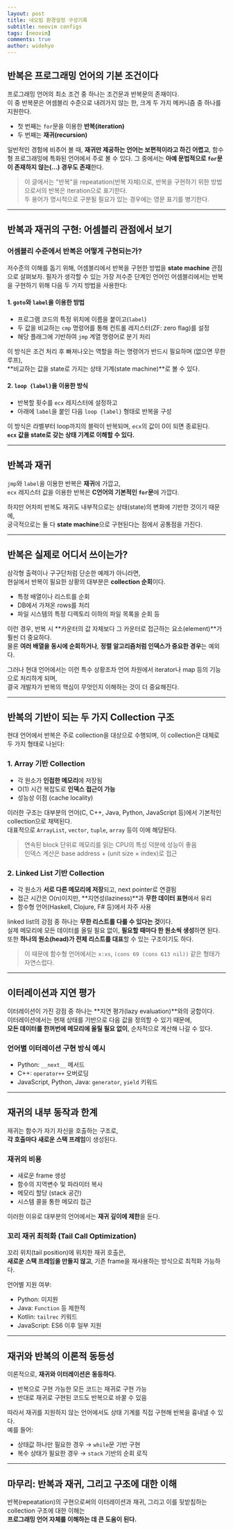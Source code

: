 ```yaml
---
layout: post
title: 네오빔 환경설정 구성기록
subtitle: neovim configs
tags: [neovim]
comments: true
author: widehyo
---
```


## 반복은 프로그래밍 언어의 기본 조건이다

프로그래밍 언어의 최소 조건 중 하나는 조건문과 반복문의 존재이다.  
이 중 반복문은 어셈블리 수준으로 내려가지 않는 한, 크게 두 가지 메커니즘 중 하나를 지원한다.

- 첫 번째는 `for`문을 이용한 **반복(iteration)**
- 두 번째는 **재귀(recursion)**

일반적인 경험에 비추어 볼 때, **재귀만 제공하는 언어는 보편적이라고 하긴 어렵고**, 함수형 프로그래밍에 특화된 언어에서 주로 볼 수 있다. 그 중에서는 **아예 문법적으로 `for`문이 존재하지 않는(...) 경우도 존재**한다.

> 이 글에서는 "반복"을 repeatation(반복 자체)으로, 반복을 구현하기 위한 방법으로서의 반복은 iteration으로 표기한다.  
> 두 용어가 명시적으로 구분될 필요가 있는 경우에는 영문 표기를 병기한다.

---

## 반복과 재귀의 구현: 어셈블리 관점에서 보기

### 어셈블리 수준에서 반복은 어떻게 구현되는가?

저수준의 이해를 돕기 위해, 어셈블리에서 반복을 구현한 방법을 **state machine** 관점으로 살펴보자. 필자가 생각할 수 있는 가장 저수준 단계인 언어인 어셈블리에서는 반복을 구현하기 위해 다음 두 가지 방법을 사용한다:

#### 1. `goto`와 `label`을 이용한 방법

- 프로그램 코드의 특정 위치에 이름을 붙이고(`label`)
- 두 값을 비교하는 `cmp` 명령어를 통해 컨트롤 레지스터(ZF: zero flag)를 설정
- 해당 플래그에 기반하여 `jmp` 계열 명령어로 분기 처리

이 방식은 조건 처리 후 빠져나오는 역할을 하는 명령어가 반드시 필요하며 (없으면 무한 루프),  
**비교하는 값을 state로 가지는 상태 기계(state machine)**로 볼 수 있다.

#### 2. `loop {label}`을 이용한 방식

- 반복할 횟수를 `ecx` 레지스터에 설정하고
- 아래에 `label`을 붙인 다음 `loop {label}` 형태로 반복을 구성

이 방식은 라벨부터 loop까지의 블럭이 반복되며, `ecx`의 값이 0이 되면 종료된다.  
**`ecx` 값을 state로 갖는 상태 기계로 이해할 수 있다.**

---

## 반복과 재귀

`jmp`와 `label`을 이용한 반복은 **재귀**에 가깝고,  
`ecx` 레지스터 값을 이용한 반복은 **C언어의 기본적인 `for`문**에 가깝다.

하지만 어차피 반복도 재귀도 내부적으로는 상태(state)의 변화에 기반한 것이기 때문에,  
궁극적으로는 둘 다 **state machine**으로 구현된다는 점에서 공통점을 가진다.

---

## 반복은 실제로 어디서 쓰이는가?

삼각형 출력이나 구구단처럼 단순한 예제가 아니라면,  
현실에서 반복이 필요한 상황의 대부분은 **collection 순회**이다.

- 특정 배열이나 리스트를 순회
- DB에서 가져온 rows를 처리
- 파일 시스템의 특정 디렉토리 이하의 파일 목록을 순회 등

이런 경우, 반복 시 **카운터의 값 자체보다 그 카운터로 접근하는 요소(element)**가 훨씬 더 중요하다.  
물론 **여러 배열을 동시에 순회하거나**, **정렬 알고리즘처럼 인덱스가 중요한 경우**는 예외다.

그러나 현대 언어에서는 이런 특수 상황조차 언어 차원에서 iterator나 map 등의 기능으로 처리하게 되며,  
결국 개발자가 반복의 핵심이 무엇인지 이해하는 것이 더 중요해진다.

---

## 반복의 기반이 되는 두 가지 Collection 구조

현대 언어에서 반복은 주로 collection을 대상으로 수행되며, 이 collection은 대체로 두 가지 형태로 나뉜다:

### 1. Array 기반 Collection

- 각 원소가 **인접한 메모리**에 저장됨
- O(1) 시간 복잡도로 **인덱스 접근이 가능**
- 성능상 이점 (cache locality)

이러한 구조는 대부분의 언어(C, C++, Java, Python, JavaScript 등)에서 기본적인 collection으로 채택된다.  
대표적으로 `ArrayList`, `vector`, `tuple`, `array` 등이 이에 해당된다.

> 연속된 block 단위로 메모리를 읽는 CPU의 특성 덕분에 성능이 좋음  
> 인덱스 계산은 base address + (unit size × index)로 접근

### 2. Linked List 기반 Collection

- 각 원소가 **서로 다른 메모리에 저장**되고, next pointer로 연결됨
- 접근 시간은 O(n)이지만, **지연성(laziness)**과 **무한 데이터 표현**에서 유리
- 함수형 언어(Haskell, Clojure, F# 등)에서 자주 사용

linked list의 강점 중 하나는 **무한 리스트를 다룰 수 있다는 것**이다.  
실제 메모리에 모든 데이터를 올릴 필요 없이, **필요할 때마다 한 원소씩 생성**하면 된다.  
또한 **하나의 원소(head)가 전체 리스트를 대표**할 수 있는 구조이기도 하다.

> 이 때문에 함수형 언어에서는 `x:xs`, `(cons 69 (cons 613 nil))` 같은 형태가 자연스럽다.

---

## 이터레이션과 지연 평가

이터레이션이 가진 강점 중 하나는 **지연 평가(lazy evaluation)**와의 궁합이다.  
이터레이션에서는 현재 상태를 기반으로 다음 값을 정의할 수 있기 때문에,  
**모든 데이터를 한꺼번에 메모리에 올릴 필요 없이**, 순차적으로 계산해 나갈 수 있다.

### 언어별 이터레이션 구현 방식 예시

- Python: `__next__` 메서드
- C++: `operator++` 오버로딩
- JavaScript, Python, Java: `generator`, `yield` 키워드

---

## 재귀의 내부 동작과 한계

재귀는 함수가 자기 자신을 호출하는 구조로,  
**각 호출마다 새로운 스택 프레임**이 생성된다.

### 재귀의 비용

- 새로운 frame 생성
- 함수의 지역변수 및 파라미터 복사
- 메모리 할당 (stack 공간)
- 시스템 콜을 통한 메모리 접근

이러한 이유로 대부분의 언어에서는 **재귀 깊이에 제한**을 둔다.

### 꼬리 재귀 최적화 (Tail Call Optimization)

꼬리 위치(tail position)에 위치한 재귀 호출은,  
**새로운 스택 프레임을 만들지 않고**, 기존 frame을 재사용하는 방식으로 최적화 가능하다.

언어별 지원 여부:

- Python: 미지원
- Java: `Function` 등 제한적
- Kotlin: `tailrec` 키워드
- JavaScript: ES6 이후 일부 지원

---

## 재귀와 반복의 이론적 동등성

이론적으로, **재귀와 이터레이션은 동등하다.**

- 반복으로 구현 가능한 모든 코드는 재귀로 구현 가능
- 반대로 재귀로 구현된 코드도 반복으로 바꿀 수 있음

따라서 재귀를 지원하지 않는 언어에서도 상태 기계를 직접 구현해 반복을 흉내낼 수 있다.  
예를 들어:

- 상태값 하나만 필요한 경우 → `while`문 기반 구현  
- 복수 상태가 필요한 경우 → `stack` 기반의 순회 로직

---

## 마무리: 반복과 재귀, 그리고 구조에 대한 이해

반복(repeatation)의 구현으로써의 이터레이션과 재귀, 그리고 이를 뒷받침하는 collection 구조에 대한 이해는  
**프로그래밍 언어 자체를 이해하는 데 큰 도움이 된다.**
